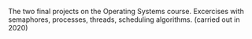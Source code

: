 The two final projects on the Operating Systems course. Excercises with semaphores, processes, threads, scheduling algorithms. (carried out in 2020)
